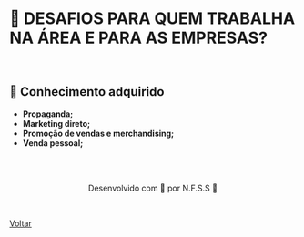 <h1>📣 DESAFIOS PARA QUEM TRABALHA 
NA ÁREA E PARA AS EMPRESAS?
</h1>

<br>

<h2> 🧠 Conhecimento adquirido </h2>

- **Propaganda;**
- **Marketing direto;**
- **Promoção de vendas e merchandising;**
- **Venda pessoal;**

<br><br>

<p align="center"> Desenvolvido com 💜 por N.F.S.S 👋 <p>


<br>

<a href="./README.md">Voltar</a>